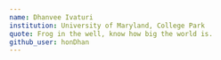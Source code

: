 ```yaml
---
name: Dhanvee Ivaturi
institution: University of Maryland, College Park
quote: Frog in the well, know how big the world is.
github_user: honDhan
---
```

